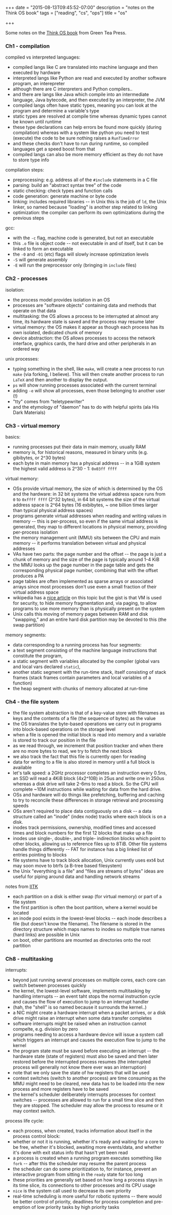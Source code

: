 +++
date = "2015-08-13T09:45:52-07:00"
description = "notes on the Think OS book"
tags = ["reading", "cs", "ops"]
title = "os"

+++

Some notes on the [Think OS book](http://greenteapress.com/thinkos/)
from Green Tea Press.


### Ch1 - compilation

compiled vs interpreted languages:

* compiled langs like C are translated into machine language
and then executed by hardware
* interpreted langs like Python are read and executed by another software program,
an interepreter
* although there are C interpreters and Python compilers..
* and there are langs like Java which compile into an intermediate language,
Java bytecode, and then executed by an interpreter, the JVM
* compiled langs often have static types,
meaning you can look at the program and determine a variable's type
* static types are resolved at compile time
whereas dynamic types cannot be known until runtime
* these type declarations can help errors be found more quickly
(during compilation) whereas with a system like python
you need to test (execute) the code to be sure nothing raises a `RunTimeError`
* and these checks don't have to run during runtime,
so compiled languages get a speed boost from that
* compiled langs can also be more memory efficient
as they do not have to store type info

compilation steps:

* preprocessing: e.g. address all of the `#include` statements in a C file
* parsing: build an "abstract syntax tree" of the code
* static checking: check types and function calls
* code generation: generate machine or byte code
* linking: includes required libraries -- in Unix this is the job of `ld`,
the Unix linker, so named because "loading" is another step related to linking
* optimization: the compiler can perform its own optimizations during the previous steps

gcc:

* with the `-c` flag, machine code is generated, but not an executable
* this `.o` file is object code -- not executable in and of itself,
but it can be linked to form an executable
* the `-0` and `-01` (etc) flags will slowly increase optimization levels
* `-S` will generate assembly
* `-E` will run the preprocessor only (bringing in `include` files)


### Ch2 - processes

isolation:

* the process model provides isolation in an OS
* processes are "software objects" containing data and methods that operate on that data
* multitasking: the OS allows a process to be interrupted at almost any time,
its hardware state is saved and the process may resume later
* virtual memory: the OS makes it appear as though each process
has its own isolated, dedicated chunk of memory
* device abstraction: the OS allows processes to access the network interface,
graphics cards, the hard drive and other peripherals in an ordered way

unix processes:

* typing something in the shell, like `make`, will create a new process to run `make`
(via forking, I believe).
This will then create another process to run `LaTeX` and then another to display the output.
* `ps` will show running processes associated with the current terminal
* adding `-e` will show all processes, even those belonging to another user (!)
* "tty" comes from "teletypewriter"
* and the etymology of "daemon" has to do with helpful spirits (ala His Dark Materials)


### Ch3 - virtual memory

basics:

* running processes put their data in main memory, usually RAM
* memory is, for historical reasons, measured in binary units (e.g. gibibytes, or 2^30 bytes)
* each byte in main memory has a physical address --
in a 1GiB system the highest valid address is 2^30 - 1: `0x03ff ffff`

virtual memory:

* OSs provide virtual memory, the size of which is determined by the OS and the hardware:
in 32 bit systems the virtual address space runs from `0` to `0xffff ffff` (2^32 bytes),
in 64 bit systems the size of the virtual address space is 2^64 bytes
(16 exbibytes, ~ one billion times larger than typical physical address spaces)
* programs generate virtual addresses when reading and writing values in memory --
this is per-process, so even if the same virtual address is generated,
they map to different locations in physical memory, providing per-process isolation
* the memory management unit (MMU) sits between the CPU and main memory --
it performs translation between virtual and physical addresses
* VAs have two parts: the page number and the offset -- the page is just a chunk of memory
and the size of the page is typically around 1-4 KiB
* the MMU looks up the page number in the page table
and gets the corresponding physical page number,
combining that with the offset produces a PA
* page tables are often implemented as sparse arrays or associated arrays
since most processes don't use even a small fraction of their virtual address space
* wikipedia has a [nice article](https://en.wikipedia.org/wiki/Virtual_memory) on this topic
but the gist is that VM is used for security,
to hide memory fragmentation
and, via paging, to allow programs to use more memory than is physically present on the system
* Unix calls this moving of memory pages between RAM and disk "swapping,"
and an entire hard disk partition may be devoted to this (the swap partition)

memory segments:

* data corresponding to a running process has four segments:
* a text segment consisting of the machine language instructions that constitute the program,
* a static segment with variables allocated by the compiler (global vars and local vars declared `static`),
* another static segment with the run-time stack, itself consisting of stack frames
(stack frames contain parameters and local variables of a function)
* the heap segment with chunks of memory allocated at run-time


### Ch4 - the file system

* the file system abstraction is that of a key-value store
with filenames as keys and the contents of a file (the sequence of bytes) as the value
* the OS translates the byte-based operations we carry out in programs
into block-based operations on the storage level
* when a file is opened the initial block is read into memory
and a variable is stored to track our position in the file
* as we read through, we increment that position tracker
and when there are no more bytes to read, we try to fetch the next block
* we also track the fact that this file is currently open for reading
* data for writing to a file is also stored in memory until a full block is available
* let's talk speed:
a 2GHz processor completes an instruction every 0.5ns,
an SSD will read a 4KiB block (4x2^10B) in 25us and write one in 250us
whereas a disk drive will take 2-6ms to read a block.
So the CPU will complete ~10M instructions while waiting for data from the hard drive.
* OSs and hardware will do things like prefetching, buffering and caching
to try to reconcile these differences in storage retrieval and processing speeds
* OSs aren't required to place data contiguously on a disk --
a data structure called an "inode" (index node) tracks where each block is on a disk.
* inodes track permissions, ownership, modified times and accessed times
and block numbers for the first 12 blocks that make up a file
* inodes use single-, double-, and triple- indirection blocks which point to other blocks,
allowing us to reference files up to 8TiB.
Other file systems handle things differently --
FAT for instance has a big linked list of entries pointing to blocks
* file systems have to track block allocation,
Unix currently uses ext4 but may soon move to btrfs (a B-tree based filesystem)
* the Unix "everything is a file" and "files are streams of bytes" ideas
are useful for piping around data and handling network streams

notes from [IITK](http://www.iitk.ac.in/LDP/HOWTO/Unix-and-Internet-Fundamentals-HOWTO/disk-layout.html)

* each partition on a disk is either swap (for virtual memory) or part of a file system
* the first partition is often the boot partition, where a kernel would be located
* an inode pool exists in the lowest-level blocks -- each inode describes a file
(but doesn't know the filename).  The filename is stored in the directory structure
which maps names to inodes so multiple true names (hard links) are possible in Unix
* on boot, other partitions are mounted as directories onto the root partition


### Ch8 - multitasking

interrupts:

* beyond just running several processes on multiple cores,
each core can switch between processes quickly
* the kernel, the lowest-level software, implements multitasking
by handling interrupts -- an event taht stops the normal instruction cycle
and causes the flow of execution to jump to an interrupt handler
* (hah, the "shell" is so named because it surrounds the kernel..)
* a NIC might create a hardware interrupt when a packet arrives,
or a disk drive might raise an interrupt when some data transfer completes
* software interrupts might be raised when an instruction cannot compelte,
e.g. division by zero
* programs needing to access a hardware device will issue a system call
which triggers an interrupt and causes the execution flow to jump to the kernel
* the program state must be saved before executing an interrupt --
the hardware state (state of registers) must also be saved and then later restored
before the interrupted process resumes
(the interrupted process will generally not know there ever was an interruption)
* note that we only save the state of hw registers that will be used
* context switches (switch to another process) are time consuming
as the MMU might need to be cleared, new data has to be loaded into the new process
and more registers have to be saved
* the kernel's scheduler deliberately interrupts processes for context switches --
processes are allowed to run for a small time slice and then they are stopped.
The scheduler may allow the process to resume or it may context switch.

process life cycle:

* each process, when created, tracks information about itself in the process control block:
* whether or not it is running, whether it's ready and waiting for a core to be free,
whether it's blocked, awaiting more events/data,
and whether it's done with exit status info that hasn't yet been read
* a process is created when a running program executes something like `fork` --
after this the scheduler may resume the parent process
* the scheduler can do some prioritization to, for instance,
prevent an interactive program from sitting in the `ready` state for too long
* these priorities are generally set based on how long a process stays in its time slice,
its connections to other processes and its CPU usage
* `nice` is the system call used to decrease its own priority
* real-time scheduling is more useful for robotic systems --
there would be better control of priority, deadlines for process completion
and pre-emption of low priority tasks by high priority tasks
